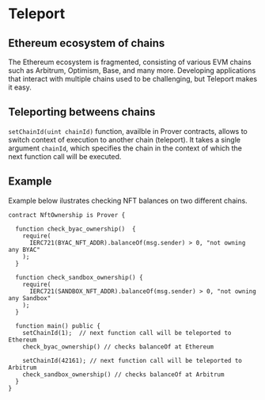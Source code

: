 # Teleport

## Ethereum ecosystem of chains
The Ethereum ecosystem is fragmented, consisting of various EVM chains such as Arbitrum, Optimism, Base, and many more. Developing applications that interact with multiple chains used to be challenging, but Teleport makes it easy.

## Teleporting betweens chains
`setChainId(uint chainId)` function, availble in Prover contracts, allows to switch context of execution to another chain (teleport).  It takes a single argument `chainId`, which specifies the chain in the context of which the next function call will be executed.

## Example 

Example below ilustrates checking NFT balances on two different chains.

```solidity
contract NftOwnership is Prover {

  function check_byac_ownership()  {
    require(
      IERC721(BYAC_NFT_ADDR).balanceOf(msg.sender) > 0, "not owning any BYAC"
    );
  }

  function check_sandbox_ownership() {
    require(
      IERC721(SANDBOX_NFT_ADDR).balanceOf(msg.sender) > 0, "not owning any Sandbox"
    );
  }

  function main() public {
    setChainId(1);  // next function call will be teleported to Ethereum
    check_byac_ownership() // checks balanceOf at Ethereum

    setChainId(42161); // next function call will be teleported to Arbitrum
    check_sandbox_ownership() // checks balanceOf at Arbitrum
  }
}
```


